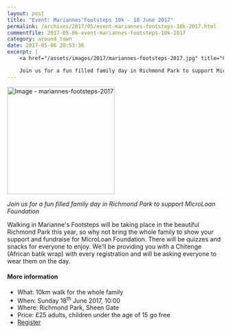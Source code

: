 ```yaml
---
layout: post
title: "Event: Mariannes'Footsteps 10k - 18 June 2017"
permalink: /archives/2017/05/event-mariannes-footsteps-10k-2017.html
commentfile: 2017-05-06-event-mariannes-footsteps-10k-2017
category: around_town
date: 2017-05-06 20:53:36
excerpt: |
    <a href="/assets/images/2017/mariannes-footsteps-2017.jpg" title="Click for a larger image"><img src="/assets/images/2017/mariannes-footsteps-2017-thumb.jpg" width="150" alt="Image - mariannes-footsteps-2017"  class="photo right"/></a>

    Join us for a fun filled family day in Richmond Park to support MicroLoan Foundation    
---
```


<a href="/assets/images/2017/mariannes-footsteps-2017.jpg" title="Click for a larger image"><img src="/assets/images/2017/mariannes-footsteps-2017-thumb.jpg" width="250" alt="Image - mariannes-footsteps-2017"  class="photo right"/></a>


*Join us for a fun filled family day in Richmond Park to support MicroLoan Foundation*

Walking in Marianne's Footsteps will be taking place in the beautiful Richmond Park this year, so why not bring the whole family to show your support and fundraise for MicroLoan Foundation. There will be quizzes and snacks for everyone to enjoy. We'll be providing you with a Chitenge (African batik wrap) with every registration and will be asking everyone to wear them on the day.

#### More information

* What: 10km walk for the whole family
* When: Sunday 18<sup>th</sup> June 2017, 10:00
* Where: Richmond Park, Sheen Gate
* Price: &pound;25 adults, children under the age of 15 go free
* [Register](http://microloanfoundation.cmail19.com/t/i-i-uhldlit-l-t/)
